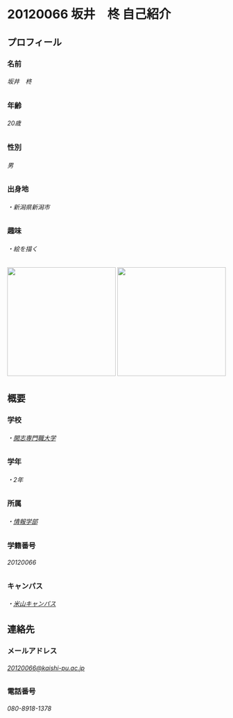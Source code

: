 # 20120066 坂井　柊 自己紹介
## プロフィール
### 名前
###### 坂井　柊
### 年齢
###### 20歳
### 性別
###### 男
### 出身地
###### ・新潟県新潟市
### 趣味
###### ・絵を描く
###### <img src="https://pbs.twimg.com/media/FEOlvsCakAIHP5T?format=jpg&name=large" width="250px"> <img src="https://pbs.twimg.com/media/FFbw8X5aUAEMV_M?format=jpg&name=large" width="250px">
## 概要
### 学校
###### ・[開志専門職大学](https://kaishi-pu.ac.jp/)
### 学年
###### ・2年
### 所属
###### ・[情報学部](https://kaishi-pu.ac.jp/department/ict/)
### 学籍番号
###### 20120066
### キャンパス
###### ・[米山キャンパス](https://www.google.com/maps/place/%E9%96%8B%E5%BF%97%E5%B0%82%E9%96%80%E8%81%B7%E5%A4%A7%E5%AD%A6+%E7%B1%B3%E5%B1%B1%E3%82%AD%E3%83%A3%E3%83%B3%E3%83%91%E3%82%B9/@37.9082027,139.0595338,17z/data=!3m1!4b1!4m5!3m4!1s0x5ff4c90103472417:0x3d0e6e934f1dd9f8!8m2!3d37.9082027!4d139.0617225)
## 連絡先
### メールアドレス
###### 20120066@kaishi-pu.ac.jp
### 電話番号
###### 080-8918-1378

